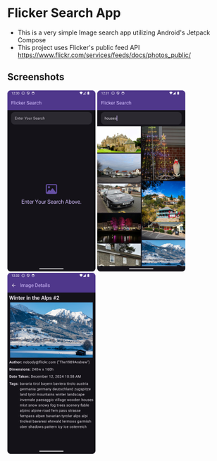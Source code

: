 # Flicker Search App
* This is a very simple Image search app utilizing Android's Jetpack Compose
* This project uses Flicker's public feed API https://www.flickr.com/services/feeds/docs/photos_public/

## Screenshots
<img src="Screenshot_Homescreen_Init.png" alt="Screenshot Home Screen" width="200"/>
<img src="Screenshot_Homescreen_Search.png" alt="Screenshot List Screen" width="200"/>
<img src="Screenshot_Details.png" alt="Screenshot Detail Screen" width="200"/>
